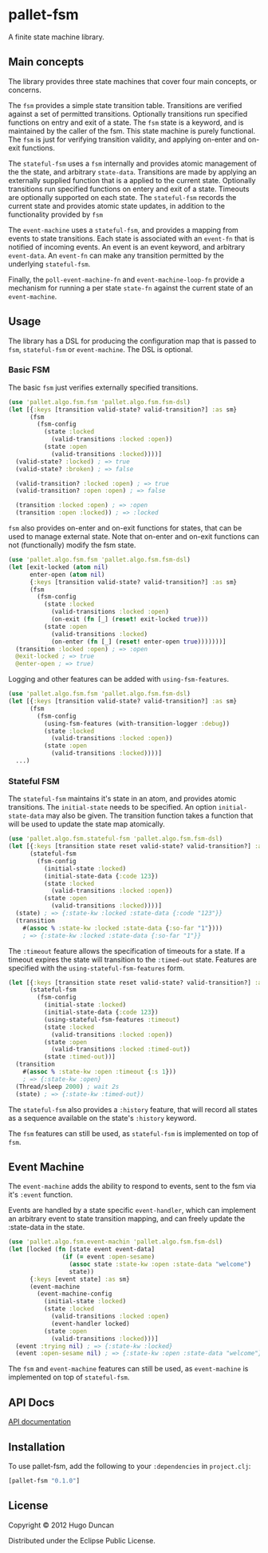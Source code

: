 # pallet-fsm

A finite state machine library.

## Main concepts

The library provides three state machines that cover four main concepts, or
concerns.

The `fsm` provides a simple state transition table. Transitions are verified
against a set of permitted transitions. Optionally transitions run specified
functions on entry and exit of a state. The `fsm` state is a keyword, and is
maintained by the caller of the fsm. This state machine is purely functional.
The `fsm` is just for verifying transition validity, and applying on-enter and
on-exit functions.

The `stateful-fsm` uses a `fsm` internally and provides atomic management of the
the state, and arbitrary `state-data`. Transitions are made by applying an
externally supplied function that is a applied to the current state. Optionally
transitions run specified functions on entery and exit of a state. Timeouts are
optionally supported on each state. The `stateful-fsm` records the current state
and provides atomic state updates, in addition to the functionality provided by
`fsm`

The `event-machine` uses a `stateful-fsm`, and provides a mapping from events to
state transitions. Each state is associated with an `event-fn` that is notified
of incoming events. An event is an event keyword, and arbitrary `event-data`. An
`event-fn` can make any transition permitted by the underlying `stateful-fsm`.

Finally, the `poll-event-machine-fn` and `event-machine-loop-fn` provide a
mechanism for running a per state `state-fn` against the current state of an
`event-machine`.

## Usage

The library has a DSL for producing the configuration map that is passed to
`fsm`, `stateful-fsm` or `event-machine`. The DSL is optional.

### Basic FSM
The basic `fsm` just verifies externally specified transitions.

```clj
(use 'pallet.algo.fsm.fsm 'pallet.algo.fsm.fsm-dsl)
(let [{:keys [transition valid-state? valid-transition?] :as sm}
      (fsm
        (fsm-config
          (state :locked
            (valid-transitions :locked :open))
          (state :open
            (valid-transitions :locked))))]
  (valid-state? :locked) ; => true
  (valid-state? :broken) ; => false

  (valid-transition? :locked :open) ; => true
  (valid-transition? :open :open) ; => false

  (transition :locked :open) ; => :open
  (transition :open :locked)) ; => :locked
```

`fsm` also provides on-enter and on-exit functions for states, that can be used
to manage external state. Note that on-enter and on-exit functions can not
(functionally) modify the fsm state.

```clj
(use 'pallet.algo.fsm.fsm 'pallet.algo.fsm.fsm-dsl)
(let [exit-locked (atom nil)
      enter-open (atom nil)
      {:keys [transition valid-state? valid-transition?] :as sm}
      (fsm
        (fsm-config
          (state :locked
            (valid-transitions :locked :open)
            (on-exit (fn [_] (reset! exit-locked true)))
          (state :open
            (valid-transitions :locked)
            (on-enter (fn [_] (reset! enter-open true)))))))]
  (transition :locked :open) ; => :open
  @exit-locked ; => true
  @enter-open ; => true)
```

Logging and other features can be added with `using-fsm-features`.

```clj
(use 'pallet.algo.fsm.fsm 'pallet.algo.fsm.fsm-dsl)
(let [{:keys [transition valid-state? valid-transition?] :as sm}
      (fsm
        (fsm-config
          (using-fsm-features (with-transition-logger :debug))
          (state :locked
            (valid-transitions :locked :open))
          (state :open
            (valid-transitions :locked))))]
  ...)
```

### Stateful FSM

The `stateful-fsm` maintains it's state in an atom, and provides atomic
transitions. The `initial-state` needs to be specified. An option
`initial-state-data` may also be given. The transition function takes
a function that will be used to update the state map atomically.

```clj
(use 'pallet.algo.fsm.stateful-fsm 'pallet.algo.fsm.fsm-dsl)
(let [{:keys [transition state reset valid-state? valid-transition?] :as sm}
      (stateful-fsm
        (fsm-config
          (initial-state :locked)
          (initial-state-data {:code 123})
          (state :locked
            (valid-transitions :locked :open))
          (state :open
            (valid-transitions :locked))))]
  (state) ; => {:state-kw :locked :state-data {:code "123"}}
  (transition
    #(assoc % :state-kw :locked :state-data {:so-far "1"})))
    ; => {:state-kw :locked :state-data {:so-far "1"}}
```

The `:timeout` feature allows the specification of timeouts for a state. If a
timeout expires the state will transition to the `:timed-out` state. Features
are specified with the `using-stateful-fsm-features` form.

```clj
(let [{:keys [transition state reset valid-state? valid-transition?] :as sm}
      (stateful-fsm
        (fsm-config
          (initial-state :locked)
          (initial-state-data {:code 123})
          (using-stateful-fsm-features :timeout)
          (state :locked
            (valid-transitions :locked :open))
          (state :open
            (valid-transitions :locked :timed-out))
          (state :timed-out))]
  (transition
    #(assoc % :state-kw :open :timeout {:s 1}))
    ; => {:state-kw :open}
  (Thread/sleep 2000) ; wait 2s
  (state) ; => {:state-kw :timed-out})
```

The `stateful-fsm` also provides a `:history` feature, that will record all
states as a sequence available on the state's `:history` keyword.

The `fsm` features can still be used, as `stateful-fsm` is implemented on top of
`fsm`.

## Event Machine

The `event-machine` adds the ability to respond to events, sent to the fsm via
it's `:event` function.

Events are handled by a state specific `event-handler`, which can implement an
arbitrary event to state transition mapping, and can freely update the
:state-data in the state.

```clj
(use 'pallet.algo.fsm.event-machin 'pallet.algo.fsm.fsm-dsl)
(let [locked (fn [state event event-data]
               (if (= event :open-sesame)
                 (assoc state :state-kw :open :state-data "welcome")
                 state))
      {:keys [event state] :as sm}
      (event-machine
        (event-machine-config
          (initial-state :locked)
          (state :locked
            (valid-transitions :locked :open)
            (event-handler locked)
          (state :open
            (valid-transitions :locked)))]
  (event :trying nil) ; => {:state-kw :locked}
  (event :open-sesame nil) ; => {:state-kw :open :state-data "welcome"})
```

The `fsm` and `event-machine` features can still be used, as `event-machine` is
implemented on top of `stateful-fsm`.

## API Docs

[API documentation](http://palletops.com/pallet-fsm/)

## Installation

To use pallet-fsm, add the following to your `:dependencies` in
`project.clj`:

```clj
[pallet-fsm "0.1.0"]
```

## License

Copyright © 2012 Hugo Duncan

Distributed under the Eclipse Public License.
